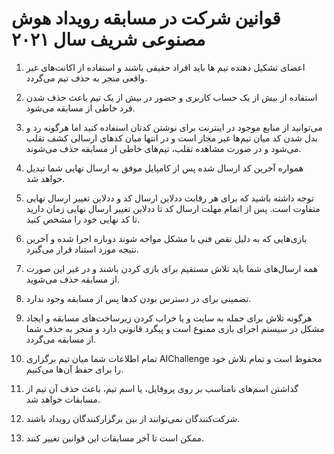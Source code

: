 # قوانین شرکت در مسابقه رویداد هوش مصنوعی شریف سال ۲۰۲۱


1. اعضای تشکیل دهنده تیم ها باید افراد حقیقی باشند و استفاده از اکانت‌های غیر واقعی منجر به حذف تیم می‌گردد.
 
2. استفاده از بیش از یک حساب کاربری و حضور در بیش از یک تیم باعث حذف شدن فرد خاطی از مسابقه می‌شود.


3. می‌توانید از منابع موجود در اینترنت برای نوشتن کدتان استفاده کنید اما هرگونه رد و بدل شدن کد میان تیم‌ها غیر مجاز است و در انتها میان کدهای ارسالی کشف تقلب می‌شود و در صورت مشاهده تقلب، تیم‌های خاطی از مسابقه حذف می‌شوند.

4. همواره آخرین کد ارسال شده پس از کامپایل موفق به ارسال نهایی شما تبدیل خواهد شد.

5. توجه داشته باشید که برای هر رقابت ددلاین ارسال کد و ددلاین تغییر ارسال نهایی متفاوت است. پس از اتمام مهلت ارسال کد تا ددلاین تغییر ارسال نهایی زمان دارید تا کد نهایی خود را مشخص کنید.

6. بازی‌هایی که به دلیل نقص فنی با مشکل مواجه شوند دوباره اجرا شده و آخرین نتیجه مورد استناد قرار می‌گیرد.

7. همه ارسال‌های شما باید تلاش مستقیم برای بازی کردن باشند و در غیر این صورت از مسابقه حذف می‌شوید.

8. تضمینی برای در دسترس بودن کدها پس از مسابقه وجود ندارد.

9. هرگونه تلاش برای حمله به سایت و یا خراب کردن زیرساخت‌های مسابقه و ایجاد مشکل در سیستم اجرای بازی ممنوع است و پیگرد قانونی دارد و منجر به حذف شما از مسابقه می‌گردد.

10. تمام اطلاعات شما میان تیم برگزاری AIChallenge محفوظ است و تمام تلاش خود را برای حفظ آن‌ها می‌کنیم.

11. گذاشتن اسم‌های نامناسب بر روی پروفایل، یا اسم تیم، باعث حذف آن تیم از مسابقات خواهد شد.

12. شرکت‌کنندگان نمی‌توانند از بین برگزارکنندگان رویداد باشند.

13. ممکن است تا آخر مسابقات این قوانین تغییر کنند.
